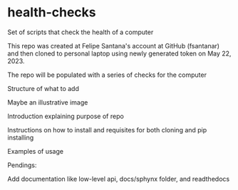 # health-checks
Set of scripts that check the health of a computer

This repo was created at Felipe Santana's account at GitHub (fsantanar) and then cloned to personal laptop
using newly generated token on May 22, 2023.

The repo will be populated with a series of checks for the computer

Structure of what to add

Maybe an illustrative image

Introduction explaining purpose of repo

Instructions on how to install and requisites for both cloning and pip installing

Examples of usage


Pendings:

Add documentation like low-level api, docs/sphynx folder, and readthedocs
